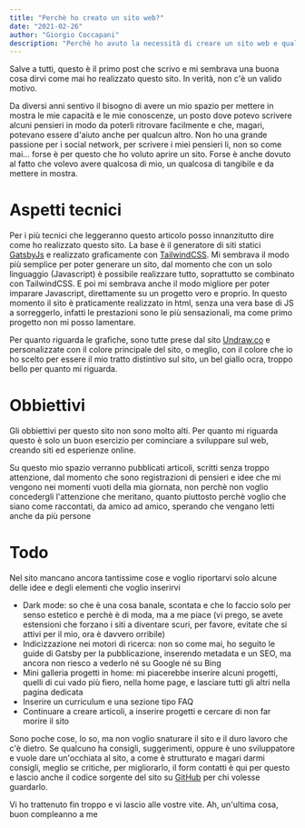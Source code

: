 ```yaml
---
title: "Perchè ho creato un sito web?"
date: "2021-02-26"
author: "Giorgio Coccapani"
description: "Perchè ho avuto la necessità di creare un sito web e quale sarà il suo scopo. Progetti e idee per il mio futuro."
---
```


Salve a tutti, questo è il primo post che scrivo e mi sembrava una buona cosa dirvi come mai ho realizzato questo sito. In verità, non c'è un valido motivo.

Da diversi anni sentivo il bisogno di avere un mio spazio per mettere in mostra le mie capacità e le mie conoscenze, un posto dove potevo scrivere alcuni pensieri in modo da poterli ritrovare facilmente e che, magari, potevano essere d'aiuto anche per qualcun altro. Non ho una grande passione per i social network, per scrivere i miei pensieri li, non so come mai... forse è per questo che ho voluto aprire un sito. Forse è anche dovuto al fatto che volevo avere qualcosa di mio, un qualcosa di tangibile e da mettere in mostra.

# **Aspetti tecnici**

Per i più tecnici che leggeranno questo articolo posso innanzitutto dire come ho realizzato questo sito. La base è il generatore di siti statici [GatsbyJs](https://www.gatsbyjs.com/) e realizzato graficamente con [TailwindCSS](https://tailwindcss.com/). Mi sembrava il modo più semplice per poter generare un sito, dal momento che con un solo linguaggio (Javascript) è possibile realizzare tutto, soprattutto se combinato con TailwindCSS. E poi mi sembrava anche il modo migliore per poter imparare Javascript, direttamente su un progetto vero e proprio. In questo momento il sito è praticamente realizzato in html, senza una vera base di JS a sorreggerlo, infatti le prestazioni sono le più sensazionali, ma come primo progetto non mi posso lamentare.

Per quanto riguarda le grafiche, sono tutte prese dal sito [Undraw.co](https://undraw.co/) e personalizzate con il colore principale del sito, o meglio, con il colore che io ho scelto per essere il mio tratto distintivo sul sito, un bel giallo ocra, troppo bello per quanto mi riguarda.

# **Obbiettivi**

Gli obbiettivi per questo sito non sono molto alti. Per quanto mi riguarda questo è solo un buon esercizio per cominciare a sviluppare sul web, creando siti ed esperienze online.

Su questo mio spazio verranno pubblicati articoli, scritti senza troppo attenzione, dal momento che sono registrazioni di pensieri e idee che mi vengono nei momenti vuoti della mia giornata, non perchè non voglio concedergli l'attenzione che meritano, quanto piuttosto perchè voglio che siano come raccontati, da amico ad amico, sperando che vengano letti anche da più persone

# **Todo**

Nel sito mancano ancora tantissime cose e voglio riportarvi solo alcune delle idee e degli elementi che voglio inserirvi

- Dark mode: so che è una cosa banale, scontata e che lo faccio solo per senso estetico e perchè è di moda, ma a me piace (vi prego, se avete estensioni che forzano i siti a diventare scuri, per favore, evitate che si attivi per il mio, ora è davvero orribile)
- Indicizzazione nei motori di ricerca: non so come mai, ho seguito le guide di Gatsby per la pubblicazione, inserendo metadata e un SEO, ma ancora non riesco a vederlo né su Google né su Bing
- Mini galleria progetti in home: mi piacerebbe inserire alcuni progetti, quelli di cui vado più fiero, nella home page, e lasciare tutti gli altri nella pagina dedicata
- Inserire un curriculum e una sezione tipo FAQ
- Continuare a creare articoli, a inserire progetti e cercare di non far morire il sito

Sono poche cose, lo so, ma non voglio snaturare il sito e il duro lavoro che c'è dietro. Se qualcuno ha consigli, suggerimenti, oppure è uno sviluppatore e vuole dare un'occhiata al sito, a come è strutturato e magari darmi consigli, meglio se critiche, per migliorarlo, il form contatti è qui per questo e lascio anche il codice sorgente del sito su [GitHub](https://github.com/GiorCocc/Sito) per chi volesse guardarlo.

Vi ho trattenuto fin troppo e vi lascio alle vostre vite. Ah, un'ultima cosa, buon compleanno a me